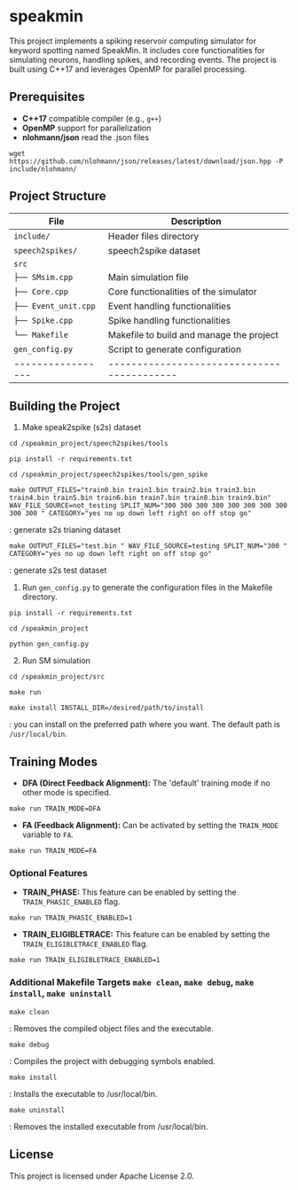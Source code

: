 # speakmin
This project implements a spiking reservoir computing simulator for keyword spotting named SpeakMin. 
It includes core functionalities for simulating neurons, handling spikes, and recording events. The project is built using C++17 and leverages OpenMP for parallel processing.

## Prerequisites

- **C++17** compatible compiler (e.g., `g++`)
- **OpenMP** support for parallelization
- **nlohmann/json** read the .json files
```
wget https://github.com/nlohmann/json/releases/latest/download/json.hpp -P include/nlohmann/
```
## Project Structure

| File            | Description                              |
|-----------------|------------------------------------------|
| `include/`      | Header files directory                   |
| `speech2spikes/`      | speech2spike dataset                   |
| `src`           |                                          |
| `├── SMsim.cpp`     | Main simulation file                     |
| `├── Core.cpp`      | Core functionalities of the simulator    |
| `├── Event_unit.cpp`| Event handling functionalities           |
| `├── Spike.cpp`     | Spike handling functionalities           |
| `└── Makefile`      | Makefile to build and manage the project |
| `gen_config.py` | Script to generate configuration         |
|-----------------|------------------------------------------|

## Building the Project

1. Make speak2spike (s2s) dataset

```
cd /speakmin_project/speech2spikes/tools
```
```
pip install -r requirements.txt
```
```
cd /speakmin_project/speech2spikes/tools/gen_spike
```
```
make OUTPUT_FILES="train0.bin train1.bin train2.bin train3.bin train4.bin train5.bin train6.bin train7.bin train8.bin train9.bin" WAV_FILE_SOURCE=not_testing SPLIT_NUM="300 300 300 300 300 300 300 300 300 300 " CATEGORY="yes no up down left right on off stop go"
```
: generate s2s trianing dataset
```
make OUTPUT_FILES="test.bin " WAV_FILE_SOURCE=testing SPLIT_NUM="300 " CATEGORY="yes no up down left right on off stop go"
```
: generate s2s test dataset



1. Run `gen_config.py` to generate the configuration files in the Makefile directory.

```
pip install -r requirements.txt
```
```
cd /speakmin_project
```
```
python gen_config.py
```

2. Run SM simulation

```
cd /speakmin_project/src
```
```
make run
```
```
make install INSTALL_DIR=/desired/path/to/install
```
: you can install on the preferred path where you want. The default path is `/usr/local/bin`.

## Training Modes

- **DFA (Direct Feedback Alignment):** The 'default' training mode if no other mode is specified.
```
make run TRAIN_MODE=DFA
```
- **FA (Feedback Alignment):** Can be activated by setting the `TRAIN_MODE` variable to `FA`.
```
make run TRAIN_MODE=FA
```

### Optional Features

- **TRAIN_PHASE:** This feature can be enabled by setting the `TRAIN_PHASIC_ENABLED` flag.
```
make run TRAIN_PHASIC_ENABLED=1
```
- **TRAIN_ELIGIBLETRACE:** This feature can be enabled by setting the `TRAIN_ELIGIBLETRACE_ENABLED` flag.
```
make run TRAIN_ELIGIBLETRACE_ENABLED=1
```

### Additional Makefile Targets `make clean`, `make debug`, `make install`, `make uninstall`
```
make clean
```
: Removes the compiled object files and the executable.

```
make debug
```
: Compiles the project with debugging symbols enabled.

```
make install
```
: Installs the executable to /usr/local/bin.

```
make uninstall
```
: Removes the installed executable from /usr/local/bin.


## License
This project is licensed under Apache License 2.0.